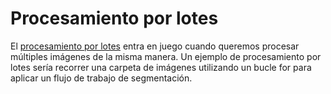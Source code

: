 # Procesamiento por lotes

El [procesamiento por lotes](https://www.investopedia.com/terms/b/batch-processing.asp) entra en juego cuando queremos procesar múltiples imágenes de la misma manera.
Un ejemplo de procesamiento por lotes sería recorrer una carpeta de imágenes utilizando un bucle for para aplicar un flujo de trabajo de segmentación.